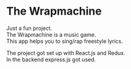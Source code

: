 # The Wrapmachine

Just a fun project.  
The Wrapmachine is a music game.  
This app helps you to sing/rap freestyle lyrics.  
  
The project got set up with React.js and Redux.  
In the backend express.js got used.  

